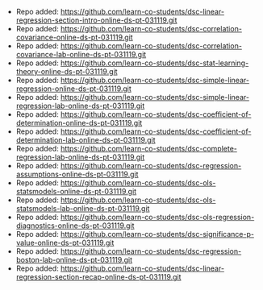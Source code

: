 
- Repo added: https://github.com/learn-co-students/dsc-linear-regression-section-intro-online-ds-pt-031119.git
- Repo added: https://github.com/learn-co-students/dsc-correlation-covariance-online-ds-pt-031119.git
- Repo added: https://github.com/learn-co-students/dsc-correlation-covariance-lab-online-ds-pt-031119.git
- Repo added: https://github.com/learn-co-students/dsc-stat-learning-theory-online-ds-pt-031119.git
- Repo added: https://github.com/learn-co-students/dsc-simple-linear-regression-online-ds-pt-031119.git
- Repo added: https://github.com/learn-co-students/dsc-simple-linear-regression-lab-online-ds-pt-031119.git
- Repo added: https://github.com/learn-co-students/dsc-coefficient-of-determination-online-ds-pt-031119.git
- Repo added: https://github.com/learn-co-students/dsc-coefficient-of-determination-lab-online-ds-pt-031119.git
- Repo added: https://github.com/learn-co-students/dsc-complete-regression-lab-online-ds-pt-031119.git
- Repo added: https://github.com/learn-co-students/dsc-regression-assumptions-online-ds-pt-031119.git
- Repo added: https://github.com/learn-co-students/dsc-ols-statsmodels-online-ds-pt-031119.git
- Repo added: https://github.com/learn-co-students/dsc-ols-statsmodels-lab-online-ds-pt-031119.git
- Repo added: https://github.com/learn-co-students/dsc-ols-regression-diagnostics-online-ds-pt-031119.git
- Repo added: https://github.com/learn-co-students/dsc-significance-p-value-online-ds-pt-031119.git
- Repo added: https://github.com/learn-co-students/dsc-regression-boston-lab-online-ds-pt-031119.git
- Repo added: https://github.com/learn-co-students/dsc-linear-regression-section-recap-online-ds-pt-031119.git